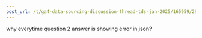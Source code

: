 ```yaml
---
post_url: /t/ga4-data-sourcing-discussion-thread-tds-jan-2025/165959/291
---
```

why everytime question 2 answer is showing error in json?